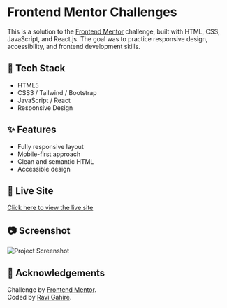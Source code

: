 # Frontend Mentor Challenges

This is a solution to the [Frontend Mentor](https://www.frontendmentor.io) challenge, built with HTML, CSS, JavaScript, and React.js. The goal was to practice responsive design, accessibility, and frontend development skills.

## 🔧 Tech Stack

- HTML5  
- CSS3 / Tailwind / Bootstrap 
- JavaScript / React 
- Responsive Design  

## ✨ Features

- Fully responsive layout  
- Mobile-first approach  
- Clean and semantic HTML  
- Accessible design  

## 🚀 Live Site

[Click here to view the live site](#) 

## 📷 Screenshot

![Project Screenshot](./screenshot.jpg) 


## 💬 Acknowledgements

Challenge by [Frontend Mentor](https://www.frontendmentor.io).  
Coded by [Ravi Gahire](https://github.com/yourusername).

